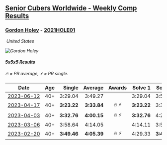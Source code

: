 <style>table {white-space: nowrap;}</style>
<link rel="stylesheet" type="text/css" href="/scw-comp/css/flags.css" />

## [Senior Cubers Worldwide - Weekly Comp Results](/scw-comp/results/)
### [Gordon Holey](README.md) - [2021HOLE01](https://www.worldcubeassociation.org/persons/2021HOLE01?event=555)

<i class="flag flag-US" />&nbsp;United States

![Gordon Holey](1642020105.jpg)

#### 5x5x5 Results

<span style="white-space: nowrap;">🔥 = PR average</span>, <span style="white-space: nowrap;">⚡ = PR single</span>.

| Date | Age | Single | Average | Awards | Solve 1 | Solve 2 | Solve 3 | Solve 4 | Solve 5 | Video |
| :--: | :--: | --: | --: | :--: | --: | --: | --: | --: | --: | :-- |
| [2023-06-12](../../results/2023-06-12/555.md) | 40+ | 3:29.04 | 3:49.27 |  | 3:29.04 | 3:55.34 | 4:03.43 | DNS | DNS | [Desktop](https://www.facebook.com/events/575948201291091/permalink/582042727348305) / [Mobile](https://m.facebook.com/events/575948201291091?view=permalink&id=582042727348305) |
| [2023-04-17](../../results/2023-04-17/555.md) | 40+ | **3:23.22** | **3:33.84** | 🔥 ⚡ | **3:23.22** | 3:30.63 | 3:47.67 | DNS | DNS | [Desktop](https://www.facebook.com/766997877/videos/1167380787342997) / [Mobile](https://m.facebook.com/766997877/videos/1167380787342997) |
| [2023-04-03](../../results/2023-04-03/555.md) | 40+ | **3:32.76** | **4:00.15** | 🔥 ⚡ | **3:32.76** | 4:25.30 | 4:02.39 | DNS | DNS | [Desktop](https://www.facebook.com/766997877/videos/746144113774013) / [Mobile](https://m.facebook.com/766997877/videos/746144113774013) |
| [2023-03-06](../../results/2023-03-06/555.md) | 40+ | 3:58.64 | 4:14.05 |  | 4:14.11 | 3:58.64 | 4:29.40 | DNS | DNS | [Desktop](https://www.facebook.com/766997877/videos/744339610585299) / [Mobile](https://m.facebook.com/766997877/videos/744339610585299) |
| [2023-02-20](../../results/2023-02-20/555.md) | 40+ | **3:49.46** | **4:05.39** | 🔥 ⚡ | 4:29.33 | **3:49.46** | 3:57.37 | DNS | DNS | [Desktop](https://www.facebook.com/events/751205503064846/permalink/756394345879295) / [Mobile](https://m.facebook.com/events/751205503064846?view=permalink&id=756394345879295) |


<!-- Global site tag (gtag.js) - Google Analytics -->
<script async src="https://www.googletagmanager.com/gtag/js?id=UA-86348435-3"></script>
<script>window.dataLayer = window.dataLayer || []; function gtag() {dataLayer.push(arguments);} gtag('js', new Date()); gtag('config', 'UA-86348435-3');</script>
